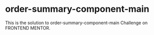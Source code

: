 # order-summary-component-main
This is the solution to order-summary-component-main Challenge on FRONTEND MENTOR.
